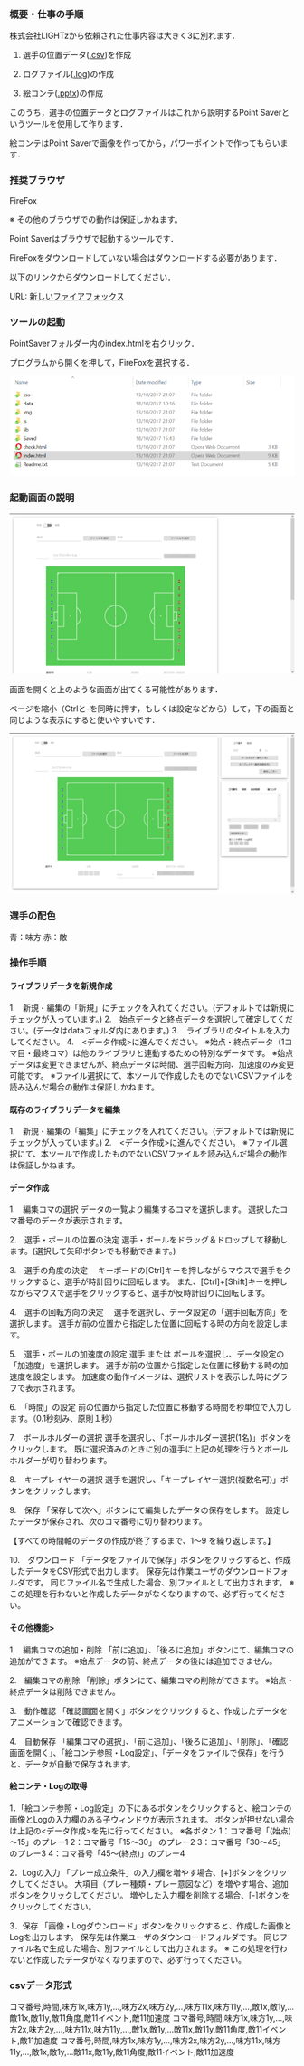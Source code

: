 ### 概要・仕事の手順
株式会社LIGHTzから依頼された仕事内容は大きく3に別れます．

1. 選手の位置データ([.csv](http://www.pc-master.jp/sousa/csv.html))を作成

2. ログファイル([.log](http://wa3.i-3-i.info/word11953.html))の作成

3. 絵コンテ([.pptx](https://www.weblio.jp/content/.pptx))の作成

このうち，選手の位置データとログファイルはこれから説明するPoint Saverというツールを使用して作ります．

絵コンテはPoint Saverで画像を作ってから，パワーポイントで作ってもらいます．

### 推奨ブラウザ
FireFox

※ その他のブラウザでの動作は保証しかねます。

Point Saverはブラウザで起動するツールです．

FireFoxをダウンロードしていない場合はダウンロードする必要があります．

以下のリンクからダウンロードしてください．

URL: [新しいファイアフォックス](https://www.mozilla.org/ja/firefox/new/)

### ツールの起動
PointSaverフォルダー内のindex.htmlを右クリック．

プログラムから開くを押して，FireFoxを選択する．

![](pics/Sketch.png)

### 起動画面の説明

![](pics/Sketch1.png)

画面を開くと上のような画面が出てくる可能性があります．

ページを縮小（Ctrlと-を同時に押す，もしくは設定などから）して，下の画面と同じような表示にすると使いやすいです．

![](pics/Sketch2.png)

### 選手の配色 
青：味方
赤：敵

### 操作手順
#### ライブラリデータを新規作成
1.　新規・編集の「新規」にチェックを入れてください。(デフォルトでは新規にチェックが入っています。)
2.　始点データと終点データを選択して確定してください。(データはdataフォルダ内にあります。)
3.　ライブラリのタイトルを入力してください。
4.　<データ作成>に進んでください。
※始点・終点データ（1コマ目・最終コマ）は他のライブラリと連動するための特別なデータです。
※始点データは変更できませんが、終点データは時間、選手回転方向、加速度のみ変更可能です。
※ファイル選択にて、本ツールで作成したものでないCSVファイルを読み込んだ場合の動作は保証しかねます。

#### 既存のライブラリデータを編集
1.　新規・編集の「編集」にチェックを入れてください。(デフォルトでは新規にチェックが入っています。)
2.　<データ作成>に進んでください。
※ファイル選択にて、本ツールで作成したものでないCSVファイルを読み込んだ場合の動作は保証しかねます。

#### データ作成
1.　編集コマの選択
データの一覧より編集するコマを選択します。
選択したコマ番号のデータが表示されます。

2.　選手・ボールの位置の決定
選手・ボールをドラッグ＆ドロップして移動します。(選択して矢印ボタンでも移動できます。)

3.　選手の角度の決定　
キーボードの[Ctrl]キーを押しながらマウスで選手をクリックすると、選手が時計回りに回転します。
また、[Ctrl]+[Shift]キーを押しながらマウスで選手をクリックすると、選手が反時計回りに回転します。

4.　選手の回転方向の決定　
選手を選択し、データ設定の「選手回転方向」を選択します。
選手が前の位置から指定した位置に回転する時の方向を設定します。

5.　選手・ボールの加速度の設定
選手 または ボールを選択し、データ設定の「加速度」を選択します。
選手が前の位置から指定した位置に移動する時の加速度を設定します。
加速度の動作イメージは、選択リストを表示した時にグラフで表示されます。

6.　「時間」の設定
前の位置から指定した位置に移動する時間を秒単位で入力します。（0.1秒刻み、原則１秒）

7.　ボールホルダーの選択
選手を選択し、「ボールホルダー選択(1名)」ボタンをクリックします。
既に選択済みのときに別の選手に上記の処理を行うとボールホルダーが切り替わります。

8.　キープレイヤーの選択
選手を選択し、「キープレイヤー選択(複数名可)」ボタンをクリックします。

9.　保存
「保存して次へ」ボタンにて編集したデータの保存をします。
設定したデータが保存され、次のコマ番号に切り替わります。

【すべての時間軸のデータの作成が終了するまで、1～9 を繰り返します。】

10.　ダウンロード
「データをファイルで保存」ボタンをクリックすると、作成したデータをCSV形式で出力します。
保存先は作業ユーザのダウンロードフォルダです。
同じファイル名で生成した場合、別ファイルとして出力されます。
※ この処理を行わないと作成したデータがなくなりますので、必ず行ってください。

#### その他機能>
1.　編集コマの追加・削除
「前に追加」、「後ろに追加」ボタンにて、編集コマの追加ができます。
※始点データの前、終点データの後には追加できません。

2.　編集コマの削除
「削除」ボタンにて、編集コマの削除ができます。
※始点・終点データは削除できません。

3.　動作確認
「確認画面を開く」ボタンをクリックすると、作成したデータをアニメーションで確認できます。

4.　自動保存
「編集コマの選択」、「前に追加」、「後ろに追加」、「削除」、「確認画面を開く」、「絵コンテ参照・Log設定」、「データをファイルで保存」を行うと、データが自動で保存されます。

#### 絵コンテ・Logの取得
1．「絵コンテ参照・Log設定」の下にあるボタンをクリックすると、絵コンテの画像とLogの入力欄のある子ウィンドウが表示されます。
ボタンが押せない場合は上記の<データ作成>を先に行ってください。
※各ボタン
1：コマ番号「(始点)～15」のプレー1
2：コマ番号「15～30」    のプレー2
3：コマ番号「30～45」    のプレー3
4：コマ番号「45～(終点)」のプレー4

2．Logの入力
「プレー成立条件」の入力欄を増やす場合、[+]ボタンをクリックしてください。
大項目（プレー種類・プレー意図など）を増やす場合、追加ボタンをクリックしてください。
増やした入力欄を削除する場合、[-]ボタンをクリックしてください。

3．保存
「画像・Logダウンロード」ボタンをクリックすると、作成した画像とLogを出力します。
保存先は作業ユーザのダウンロードフォルダです。
同じファイル名で生成した場合、別ファイルとして出力されます。
※ この処理を行わないと作成したデータがなくなりますので、必ず行ってください。

### csvデータ形式
コマ番号,時間,味方1x,味方1y,...,味方2x,味方2y,...,味方11x,味方11y,...,敵1x,敵1y,...敵11x,敵11y,敵11角度,敵11イベント,敵11加速度
コマ番号,時間,味方1x,味方1y,...,味方2x,味方2y,...,味方11x,味方11y,...,敵1x,敵1y,...敵11x,敵11y,敵11角度,敵11イベント,敵11加速度
コマ番号,時間,味方1x,味方1y,...,味方2x,味方2y,...,味方11x,味方11y,...,敵1x,敵1y,...敵11x,敵11y,敵11角度,敵11イベント,敵11加速度


